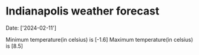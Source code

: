 # Indianapolis weather forecast 
Date: ['2024-02-11'] 

Minimum temperature(in celsius) is [-1.6] 
Maximum temperature(in celsius) is [8.5]